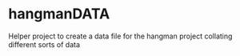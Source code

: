 # hangmanDATA
Helper project to create a data file for the hangman project collating different sorts of data
